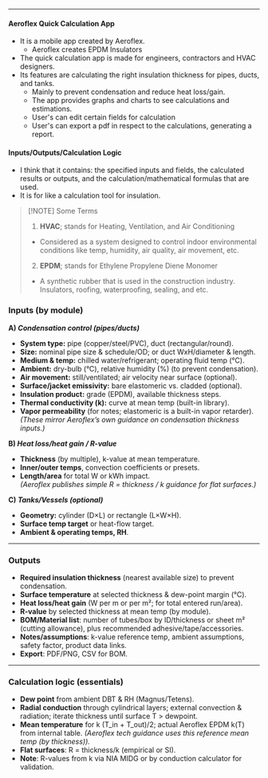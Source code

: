 
---
#### Aeroflex Quick Calculation App
- It is a mobile app created by Aeroflex.
	- Aeroflex creates EPDM Insulators
- The quick calculation app is made for engineers, contractors and HVAC designers.
- Its features are calculating the right insulation thickness for pipes, ducts, and tanks.
	- Mainly to prevent condensation and reduce heat loss/gain.
	- The app provides graphs and charts to see calculations and estimations.
	- User's can edit certain fields for calculation
	- User's can export a pdf in respect to the calculations, generating a report.

#### Inputs/Outputs/Calculation Logic
- I think that it contains: the specified inputs and fields, the calculated results or outputs, and the calculation/mathematical formulas that are used.
- It is for like a calculation tool for insulation.

> [!NOTE] Some Terms
> 1. **HVAC**; stands for Heating, Ventilation, and Air Conditioning
> 	- Considered as a system designed to control indoor environmental conditions like temp, humidity, air quality, air movement, etc.
> 2. **EPDM**; stands for Ethylene Propylene Diene Monomer
> 	- A synthetic rubber that is used in the construction industry. Insulators, roofing, waterproofing, sealing, and etc.



### Inputs (by module)

**A) *Condensation control (pipes/ducts)***
- **System type:** pipe (copper/steel/PVC), duct (rectangular/round).
- **Size:** nominal pipe size & schedule/OD; or duct WxH/diameter & length.
- **Medium & temp:** chilled water/refrigerant; operating fluid temp (°C).
- **Ambient:** dry-bulb (°C), relative humidity (%) (to prevent condensation).
- **Air movement:** still/ventilated; air velocity near surface (optional).
- **Surface/jacket emissivity:** bare elastomeric vs. cladded (optional).
- **Insulation product:** grade (EPDM), available thickness steps.
- **Thermal conductivity (k):** curve at mean temp (built-in library).
- **Vapor permeability** (for notes; elastomeric is a built-in vapor retarder).  
    _(These mirror Aeroflex’s own guidance on condensation thickness inputs.)_

**B) *Heat loss/heat gain / R-value***
- **Thickness** (by multiple), k-value at mean temperature.
- **Inner/outer temps**, convection coefficients or presets.
- **Length/area** for total W or kWh impact.  
    _(Aeroflex publishes simple R = thickness / k guidance for flat surfaces.)_

**C) *Tanks/Vessels (optional)***
- **Geometry:** cylinder (D×L) or rectangle (L×W×H).
- **Surface temp target** or heat-flow target.
- **Ambient & operating temps, RH**.

---
### Outputs
- **Required insulation thickness** (nearest available size) to prevent condensation.
- **Surface temperature** at selected thickness & dew-point margin (°C).
- **Heat loss/heat gain** (W per m or per m²; for total entered run/area).
- **R-value** by selected thickness at mean temp (by module).
- **BOM/Material list**: number of tubes/box by ID/thickness or sheet m² (cutting allowance), plus recommended adhesive/tape/accessories.
- **Notes/assumptions**: k-value reference temp, ambient assumptions, safety factor, product data links.
- **Export**: PDF/PNG, CSV for BOM.

---
### Calculation logic (essentials)
- **Dew point** from ambient DBT & RH (Magnus/Tetens).
- **Radial conduction** through cylindrical layers; external convection & radiation; iterate thickness until surface T > dewpoint.
- **Mean temperature** for k (T_in + T_out)/2; actual Aeroflex EPDM k(T) from internal table. _(Aeroflex tech guidance uses this reference mean temp (by thickness))._
- **Flat surfaces**: R = thickness/k (empirical or SI).
- **Note**: R-values from k via NIA MIDG or by conduction calculator for validation.